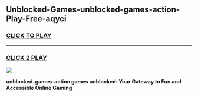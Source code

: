 
## Unblocked-Games-unblocked-games-action-Play-Free-aqyci
<h3>
<a href="https://premium76.site?title=unblocked-games-action&ref=22A">CLICK TO PLAY</a></h3>
<hr>

<h3>
<a href="https://premium76.site?title=unblocked-games-action&ref=22A">CLICK 2 PLAY</a>
  
</h3>

<a href="https://premium76.site?title=unblocked-games-action&ref=22A"><img src="https://clearcache.store/games.png"></a>


**unblocked-games-action games unblocked: Your Gateway to Fun and Accessible Online Gaming**
